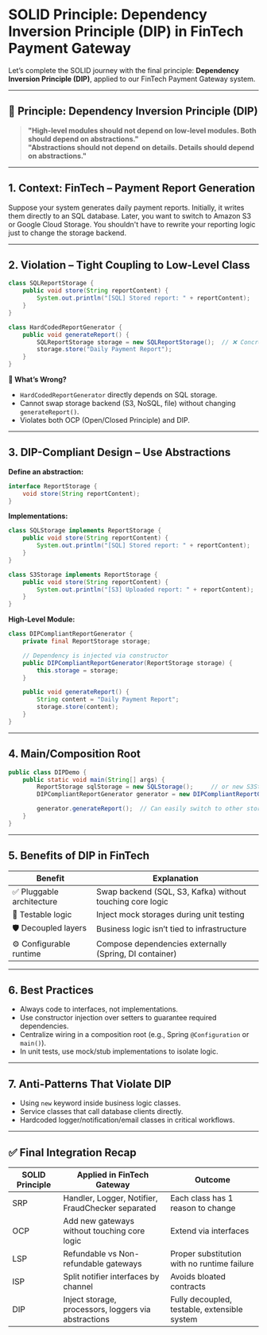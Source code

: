 # SOLID Principle: Dependency Inversion Principle (DIP) in FinTech Payment Gateway

Let’s complete the SOLID journey with the final principle: **Dependency Inversion Principle (DIP)**, applied to our FinTech Payment Gateway system.

---

## 🧩 Principle: Dependency Inversion Principle (DIP)

> **"High-level modules should not depend on low-level modules. Both should depend on abstractions."**  
> **"Abstractions should not depend on details. Details should depend on abstractions."**

---

## 1. Context: FinTech – Payment Report Generation

Suppose your system generates daily payment reports. Initially, it writes them directly to an SQL database. Later, you want to switch to Amazon S3 or Google Cloud Storage. You shouldn't have to rewrite your reporting logic just to change the storage backend.

---

## 2. Violation – Tight Coupling to Low-Level Class

```java
class SQLReportStorage {
    public void store(String reportContent) {
        System.out.println("[SQL] Stored report: " + reportContent);
    }
}

class HardCodedReportGenerator {
    public void generateReport() {
        SQLReportStorage storage = new SQLReportStorage();  // ❌ Concrete dependency
        storage.store("Daily Payment Report");
    }
}
```

**🚨 What’s Wrong?**

- `HardCodedReportGenerator` directly depends on SQL storage.
- Cannot swap storage backend (S3, NoSQL, file) without changing `generateReport()`.
- Violates both OCP (Open/Closed Principle) and DIP.

---

## 3. DIP-Compliant Design – Use Abstractions

**Define an abstraction:**

```java
interface ReportStorage {
    void store(String reportContent);
}
```

**Implementations:**

```java
class SQLStorage implements ReportStorage {
    public void store(String reportContent) {
        System.out.println("[SQL] Stored report: " + reportContent);
    }
}

class S3Storage implements ReportStorage {
    public void store(String reportContent) {
        System.out.println("[S3] Uploaded report: " + reportContent);
    }
}
```

**High-Level Module:**

```java
class DIPCompliantReportGenerator {
    private final ReportStorage storage;

    // Dependency is injected via constructor
    public DIPCompliantReportGenerator(ReportStorage storage) {
        this.storage = storage;
    }

    public void generateReport() {
        String content = "Daily Payment Report";
        storage.store(content);
    }
}
```

---

## 4. Main/Composition Root

```java
public class DIPDemo {
    public static void main(String[] args) {
        ReportStorage sqlStorage = new SQLStorage();     // or new S3Storage();
        DIPCompliantReportGenerator generator = new DIPCompliantReportGenerator(sqlStorage);

        generator.generateReport();  // Can easily switch to other storage
    }
}
```

---

## 5. Benefits of DIP in FinTech

| Benefit                | Explanation                                              |
|------------------------|---------------------------------------------------------|
| ✅ Pluggable architecture | Swap backend (SQL, S3, Kafka) without touching core logic |
| 🧪 Testable logic         | Inject mock storages during unit testing              |
| 🛡️ Decoupled layers       | Business logic isn’t tied to infrastructure           |
| ⚙️ Configurable runtime   | Compose dependencies externally (Spring, DI container)|

---

## 6. Best Practices

- Always code to interfaces, not implementations.
- Use constructor injection over setters to guarantee required dependencies.
- Centralize wiring in a composition root (e.g., Spring `@Configuration` or `main()`).
- In unit tests, use mock/stub implementations to isolate logic.

---

## 7. Anti-Patterns That Violate DIP

- Using `new` keyword inside business logic classes.
- Service classes that call database clients directly.
- Hardcoded logger/notification/email classes in critical workflows.

---

## ✅ Final Integration Recap

| SOLID Principle | Applied in FinTech Gateway                  | Outcome                                         |
|-----------------|---------------------------------------------|-------------------------------------------------|
| SRP             | Handler, Logger, Notifier, FraudChecker separated | Each class has 1 reason to change               |
| OCP             | Add new gateways without touching core logic | Extend via interfaces                           |
| LSP             | Refundable vs Non-refundable gateways        | Proper substitution with no runtime failure     |
| ISP             | Split notifier interfaces by channel         | Avoids bloated contracts                        |
| DIP             | Inject storage, processors, loggers via abstractions | Fully decoupled, testable, extensible system    |
